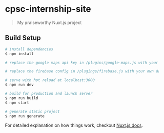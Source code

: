 # cpsc-internship-site

> My praiseworthy Nuxt.js project

## Build Setup

``` bash
# install dependencies
$ npm install

# replace the google maps api key in /plugins/google-maps.js with your own key

# replace the firebase config in /plugings/firebase.js with your own data from the firebase console

# serve with hot reload at localhost:3000
$ npm run dev

# build for production and launch server
$ npm run build
$ npm start

# generate static project
$ npm run generate
```

For detailed explanation on how things work, checkout [Nuxt.js docs](https://nuxtjs.org).
